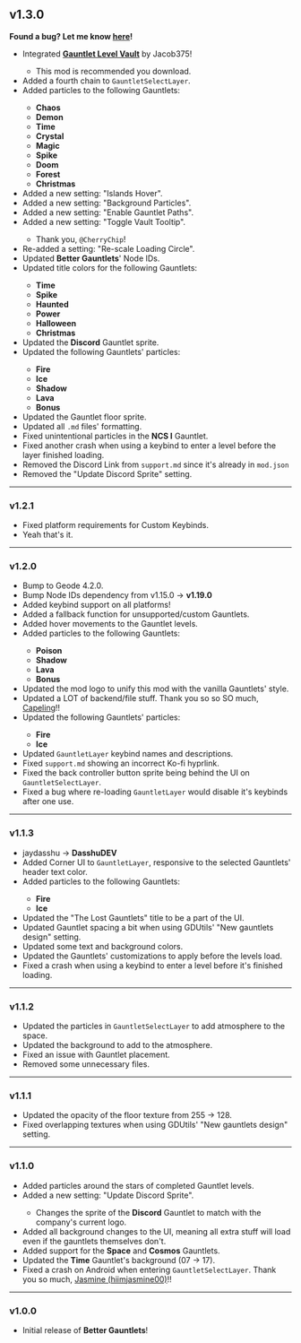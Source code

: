 ## <cg>v1.3.0</c>
<c-fcee76>**Found a bug? Let me know [here](https://discord.com/channels/1048101849481367662/1233259751077318687)!**</c>
- <cf>Integrated</c> [**Gauntlet Level Vault**](mod:jacob375.gauntletlevelvault) by Jacob375!
    - This mod is recommended you download.
- <cg>Added</c> a fourth chain to `GauntletSelectLayer`.
- <cg>Added</c> particles to the following Gauntlets:
    - <c-f91919>**Chaos**</c>
    - <c-f91919>**Demon**</c>
    - <c-00ffff>**Time**</c>
    - <c-f9c8ff>**Crystal**</c>
    - <c-31ffff>**Magic**</c>
    - <c-f9c832>**Spike**</c>
    - <c-f91919>**Doom**</c>
    - <c-31ff00>**Forest**</c>
    - <c-f9ffff>**Christmas**</c>
- <cg>Added</c> a new setting: "Islands Hover".
- <cg>Added</c> a new setting: "Background Particles".
- <cg>Added</c> a new setting: "Enable Gauntlet Paths".
- <cg>Added</c> a new setting: "Toggle Vault Tooltip".
    - Thank you, `@CherryChip`!
- <cg>Re-added</c> a setting: "Re-scale Loading Circle".
- <cy>Updated</c> <c-fcee76>**Better Gauntlets**</c>' Node IDs.
- <cy>Updated</c> title colors for the following Gauntlets:
    - <c-00ffff>**Time**</c>
    - <c-f9c832>**Spike**</c>
    - <c-ffff6e>**Haunted**</c>
    - <c-f9e6aa>**Power**</c>
    - <c-f98200>**Halloween**</c>
    - <c-f9ffff>**Christmas**</c>
- <cy>Updated</c> the <c-6199ff>**Discord**</c> Gauntlet sprite.
- <cy>Updated</c> the following Gauntlets' particles:
    - <c-f9c800>**Fire**</c>
    - <c-92ffff>**Ice**</c>
    - <c-d732ff>**Shadow**</c>
    - <c-f95a00>**Lava**</c>
    - <c-f9ffff>**Bonus**</c>
- <cy>Updated</c> the Gauntlet floor sprite.
- <cy>Updated</c> all `.md` files' formatting.
- <cl>Fixed</c> unintentional particles in the <c-1dffff>**NCS I**</c> Gauntlet.
- <cl>Fixed</c> another crash when using a keybind to enter a level before the layer finished loading.
- <cr>Removed</c> the Discord Link from `support.md` since it's already in `mod.json`
- <cr>Removed</c> the "Update Discord Sprite" setting.

---

### <cy>v1.2.1</c>
- <cl>Fixed</c> platform requirements for Custom Keybinds.
- Yeah that's it.

---

### <cy>v1.2.0</c>
- Bump to Geode 4.2.0.
- Bump Node IDs dependency from <cr>v1.15.0</c> -> <cg>**v1.19.0**</c>
- <cg>Added</c> keybind support on all platforms!
- <cg>Added</c> a fallback function for unsupported/custom Gauntlets.
- <cg>Added</c> hover movements to the Gauntlet levels.
- <cg>Added</c> particles to the following Gauntlets:
    - <c-62ff32>**Poison**</c>
    - <c-d732ff>**Shadow**</c>
    - <c-f95a00>**Lava**</c>
    - <c-f9ffff>**Bonus**</c>
- <cy>Updated</c> the mod logo to unify this mod with the vanilla Gauntlets' style.
- <cy>Updated</c> a LOT of backend/file stuff. Thank you so so SO much, [Capeling]((user:18226543))!!
- <cy>Updated</c> the following Gauntlets' particles:
    - <c-f9c800>**Fire**</c>
    - <c-92ffff>**Ice**</c>
- <cy>Updated</c> `GauntletLayer` keybind names and descriptions.
- <cl>Fixed</c> `support.md` showing an incorrect Ko-fi hyprlink.
- <cl>Fixed</c> the back controller button sprite being behind the UI on `GauntletSelectLayer`.
- <cl>Fixed</c> a bug where re-loading `GauntletLayer` would disable it's keybinds after one use.

---

### <cy>v1.1.3</c>
- <cr>jaydasshu</c> -> <cg>**DasshuDEV**</c>
- <cg>Added</c> Corner UI to `GauntletLayer`, responsive to the selected Gauntlets' header text color.
- <cg>Added</c> particles to the following Gauntlets:
    - <c-f9c800>**Fire**</c>
    - <c-92ffff>**Ice**</c>
- <cy>Updated</c> the "The Lost Gauntlets" title to be a part of the UI.
- <cy>Updated</c> Gauntlet spacing a bit when using GDUtils' "New gauntlets design" setting.
- <cy>Updated</c> some text and background colors.
- <cy>Updated</c> the Gauntlets' customizations to apply before the levels load.
- <cl>Fixed</c> a crash when using a keybind to enter a level before it's finished loading.

---

### <cy>v1.1.2</c>
- <cy>Updated</c> the particles in `GauntletSelectLayer` to add atmosphere to the space.
- <cy>Updated</c> the background to add to the atmosphere.
- <cl>Fixed</c> an issue with Gauntlet placement.
- <cr>Removed</c> some unnecessary files.

---

### <cy>v1.1.1</c>
- <cy>Updated</c> the opacity of the floor texture from 255 -> 128.
- <cl>Fixed</c> overlapping textures when using GDUtils' "New gauntlets design" setting.

---

### <cy>v1.1.0</c>
- <cg>Added</c> particles around the stars of completed Gauntlet levels.
- <cg>Added</c> a new setting: "Update Discord Sprite".
    - Changes the sprite of the <c-6199ff>**Discord**</c> Gauntlet to match with the company's current logo.
- <cg>Added</c> all background changes to the UI, meaning all extra stuff will load even if the gauntlets themselves don't.
- <cg>Added</c> support for the <c-31ffff>**Space**</c> and <c-f9c800>**Cosmos**</c> Gauntlets.
- <cy>Updated</c> the <c-00ffff>**Time**</c> Gauntlet's background (07 -> 17).
- <cl>Fixed</c> a crash on Android when entering `GauntletSelectLayer`. Thank you so much, [Jasmine (hiimjasmine00)](user:7466002)!!

---

### <cy>v1.0.0</c>
- Initial release of <cs>**Better Gauntlets**</c>!